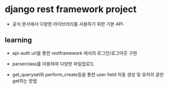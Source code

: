 # django rest framework project

- 공식 문서에서 다양한 라이브러리를 사용하기 위한 기본 API.

## learning

- api-auth url을 통한 restframework 에서의 로그인/로그아웃 구현

- parserclass를 이용하여 다양한 파일업로드

- get_queryset와 perform_create등을 통한 user field 자동 생성 및 유저의 글만 get하는 방법
